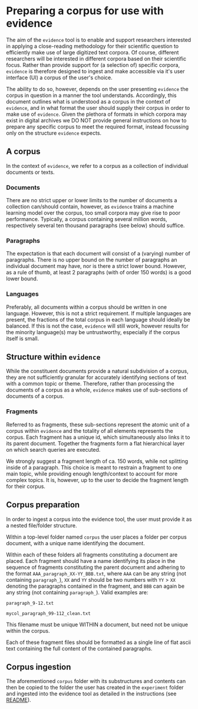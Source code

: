 # Preparing a corpus for use with evidence

The aim of the `evidence` tool is to enable and support researchers interested in
applying a close-reading methodology for their scientific question to efficiently
make use of large digitized text corpora. Of course, different researchers will
be interested in different corpora based on their scientific focus. Rather than
provide support for (a selection of) specific corpora, `evidence` is therefore designed
to ingest and make accessible via it's user interface (UI) a corpus of the user's choice.

The ability to do so, however, depends on the user presenting `evidence` the corpus in
question in a manner the tool understands. Accordingly, this document outlines what is
understood as a corpus in the context of `evidence`, and in what format the user should
supply their corpus in order to make use of `evidence`. Given the plethora of formats in
which corpora may exist in digital archives we DO NOT provide general instructions on
how to prepare any specific corpus to meet the required format, instead focussing only on
the structure `evidence` expects.

## A corpus

In the context of `evidence`, we refer to a corpus as a collection of individual documents
or texts.

### Documents
There are no strict upper or lower limits to the number of documents a collection
can/should contain, however, as `evidence` trains a machine learning model over the corpus,
too small corpora may give rise to poor performance. Typically, a corpus containing several
million words, respectively several ten thousand paragraphs (see below) should suffice.

### Paragraphs
The expectation is that each document will consist of a (varying) number of paragraphs.
There is no upper bound on the number of paragraphs an individual document may have, nor is there
a strict lower bound. However, as a rule of thumb, at least 2 paragraphs (with of order 150 words) is
a good lower bound.

### Languages
Preferably, all documents within a corpus should be written in one language. However, this is
not a strict requirement. If multiple languages are present, the fractions of the total corpus in
each language should ideally be balanced. If this is not the case, `evidence` will still work,
however results for the minority language(s) may be untrustworthy, especially if the corpus itself
is small.

## Structure within `evidence`

While the constituent documents provide a natural subdivision of a corpus, they are not sufficiently
granular for accurately identifying sections of text with a common topic or theme. Therefore, rather
than processing the documents of a corpus as a whole, `evidence` makes use of sub-sections of
documents of a corpus.

### Fragments
Referred to as fragments, these sub-sections represent the atomic unit of a corpus within `evidence` and
the totality of all elements represents the corpus. Each fragment has a unique id, which simultaneously also links it to its parent document. Together the fragments form a flat hierarchical layer on which search queries are executed.

We strongly suggest a fragment length of ca. 150 words, while not splitting inside of a paragraph. This choice
is meant to restrain a fragment to one main topic, while providing enough length/context to account for more
complex topics. It is, however, up to the user to decide the fragment length for their corpus.


## Corpus preparation

In order to ingest a corpus into the evidence tool, the user must provide it as a nested file/folder structure.

Within a top-level folder named `corpus` the user places a folder per corpus document, with a unique name
identifying the document.

Within each of these folders all fragments constituting a document are placed. Each
fragment should have a name identifying its place in the sequence of fragments constituting the parent document
and adhering to the format `AAA_paragraph_XX-YY_BBB.txt`, where
`AAA` can be any string (not containing `paragraph_`), `XX` and `YY` should be two numbers
with `YY` > `XX` denoting the paragraphs contained in the fragment, and `BBB` can again be any string
(not containing `paragraph_`). Valid examples are:

`paragraph_9-12.txt`

`mycol_paragraph_99-112_clean.txt`

This filename must be unique WITHIN a document, but need not be unique within the corpus.

Each of these fragment files should be formatted as a single line of flat ascii text
containing the full content of the contained paragraphs.

## Corpus ingestion
The aforementioned `corpus` folder with its substructures and contents can then be copied to the folder the
user has created in the `experiment` folder and ingested into the evidence tool as detailed in the instructions
(see [README](../README.md)).
